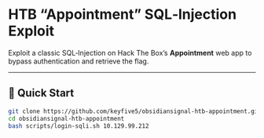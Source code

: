 # HTB “Appointment” SQL‑Injection Exploit

Exploit a classic SQL‑Injection on Hack The Box’s **Appointment** web app to bypass authentication and retrieve the flag.

---

## 🚀 Quick Start

```bash
git clone https://github.com/keyfive5/obsidiansignal-htb-appointment.git
cd obsidiansignal-htb-appointment
bash scripts/login-sqli.sh 10.129.99.212
